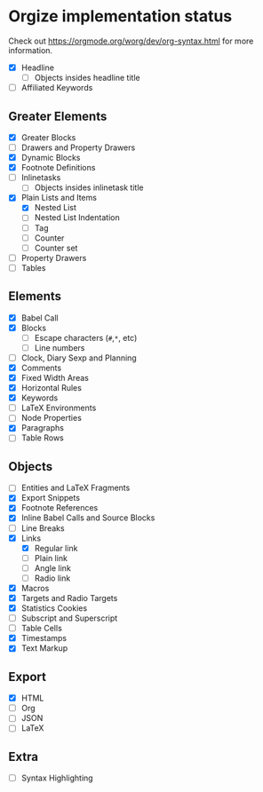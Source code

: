 # Orgize implementation status

Check out https://orgmode.org/worg/dev/org-syntax.html for more information.

- [x] Headline
  - [ ] Objects insides headline title
- [ ] Affiliated Keywords

## Greater Elements
- [x] Greater Blocks
- [ ] Drawers and Property Drawers
- [x] Dynamic Blocks
- [x] Footnote Definitions
- [ ] Inlinetasks
  - [ ] Objects insides inlinetask title
- [x] Plain Lists and Items
  - [x] Nested List
  - [ ] Nested List Indentation
  - [ ] Tag
  - [ ] Counter
  - [ ] Counter set
- [ ] Property Drawers
- [ ] Tables

## Elements

- [x] Babel Call
- [x] Blocks
  - [ ] Escape characters (`#`,`*`, etc)
  - [ ] Line numbers
- [ ] Clock, Diary Sexp and Planning
- [x] Comments
- [x] Fixed Width Areas
- [x] Horizontal Rules
- [x] Keywords
- [ ] LaTeX Environments
- [ ] Node Properties
- [x] Paragraphs
- [ ] Table Rows

## Objects

- [ ] Entities and LaTeX Fragments
- [x] Export Snippets
- [x] Footnote References
- [x] Inline Babel Calls and Source Blocks
- [ ] Line Breaks
- [x] Links
  - [x] Regular link
  - [ ] Plain link
  - [ ] Angle link
  - [ ] Radio link
- [x] Macros
- [x] Targets and Radio Targets
- [x] Statistics Cookies
- [ ] Subscript and Superscript
- [ ] Table Cells
- [x] Timestamps
- [x] Text Markup

## Export

- [x] HTML
- [ ] Org
- [ ] JSON
- [ ] LaTeX

## Extra

- [ ] Syntax Highlighting
